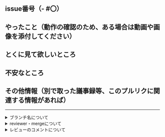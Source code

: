 ## issue番号（- #〇）

## やったこと（動作の確認のため、ある場合は動画や画像を添付してください）

## とくに見て欲しいところ

## 不安なところ

## その他情報（別で取った議事録等、このプルリクに関連する情報があれば）

---
<details>
  <summary>ブランチ名について</summary>

以下のいずれかをブランチの先頭につけてブランチを命名してください

- `feature/` 機能改修
- `bugfix/` バグ修正
- `refactor/` リファクタリング
- `deps/` 依存パッケージなどのアップデート
- `chore/` 雑用、当てはまるラベルがないときに設定する

例: `feature/login-button`

</details>

<details>
  <summary>reviewer・mergeについて</summary>

for 作業者：
- レビュー担当者には、ジャンルに分けて以下の人を任命する：
	- フロントエンド(デザイン)：**みつを**　まこちゃーん
  - フロントエンド(ロジック)：**まこちゃーん**　めろ
  - バックエンド(AIエージェント/RAG)：**やづや**（精度)　めろ(速度）
  - バックエンド(API・DBなどその他)：**まこちゃーん** やづや
  - ロゴ/スライドその他：みつを まこちゃーん めろ
  - インフラ（CI/CD)：やづや
- レビューが承認(Approve)されたらmergeする
- レビューが非承認なら再度作業してpushし、コメントでコミット番号を明示しレビュー担当をメンションする

for レビュワー：
- レビュー担当はレビューをしたらDiscordにそれを通知する
- レビューは、わからないことへの共通認識をつけることを目的として、とにかく質問する。質問が無ければOK
- フロントエンドについては、実際に依頼された人が成果物を動作させて確認する

※ 作業の担当外の人は勉強になったことなどをコメントできるとBetterです!
</details>
<details>
  <summary>レビューのコメントについて</summary>

レビュー時はバッヂ（テキストでも可）を付けて、どのレベル感のコメントか明示します。

- ![badge](https://img.shields.io/badge/review-must-red.svg) `[must]` 必ず直すべき
- ![badge](https://img.shields.io/badge/review-imo-orange.svg) `[imo]` 自分の考えは〜
- ![badge](https://img.shields.io/badge/review-nits-green.svg) `[nit]`細かい指摘
- ![badge](https://img.shields.io/badge/review-ask-blue.svg) `[ask]` 質問/確認
- ![badge](https://img.shields.io/badge/review-fyi-yellow.svg) `[fyi]` ご参考まで

例

md
![badge](https://img.shields.io/badge/review-fyi-yellow.svg)

また、基本的に担当者がわからないことを質問することをレビューとします。フロントエンドについては、実際に成果物を触ってチェックするウォークスルーレビューを行います。
</details>
